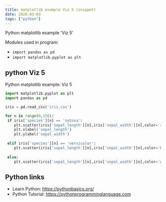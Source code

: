 ```yaml
---
title: matplotlib example Viz 5 (snippet)
date: 2020-03-03
tags: ["python"]
---
```

Python matplotlib example 'Viz 5'


Modules used in program: 
* `import pandas as pd`
* `import matplotlib.pyplot as plt`

## python Viz 5

Python matplotlib example: Viz 5

```python
import matplotlib.pyplot as plt
import pandas as pd

iris = pd.read_csv('iris.csv')

for n in range(0,150):
 if iris['species'][n] == 'setosa':
    plt.scatter(iris['sepal_length'][n],iris['sepal_width'][n],color='red')
    plt.xlabel('sepal_length')
    plt.ylabel('sepal_width')
    
 elif iris['species'][n] == 'versicolor':
    plt.scatter(iris['sepal_length'][n],iris['sepal_width'][n],color='blue')
    
 else:
    plt.scatter(iris['sepal_length'][n],iris['sepal_width'][n],color='green')

```

## Python links

- Learn Python: https://pythonbasics.org/
- Python Tutorial: https://pythonprogramminglanguage.com
